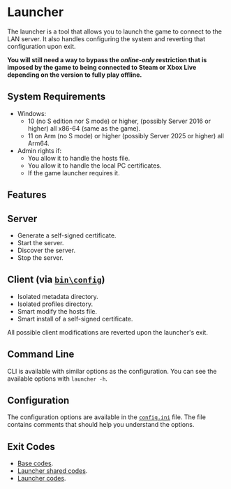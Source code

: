 # Launcher

The launcher is a tool that allows you to launch the game to connect to the LAN server. It also handles configuring the
system and reverting that configuration upon exit.

**You will still need a way to bypass the *online-only* restriction that is imposed by the game to being connected to
Steam or Xbox Live depending on the version to fully play offline.**

## System Requirements

- Windows:
    * 10 (no S edition nor S mode) or higher, (possibly Server 2016 or higher) all x86-64 (same as the game).
    * 11 on Arm (no S mode) or higher (possibly Server 2025 or higher) all Arm64.
- Admin rights if:
    - You allow it to handle the hosts file.
    - You allow it to handle the local PC certificates.
    - If the game launcher requires it.

## Features

## Server

- Generate a self-signed certificate.
- Start the server.
- Discover the server.
- Stop the server.

## Client (via [`bin\config`](../launcher-config/README.md))

- Isolated metadata directory.
- Isolated profiles directory.
- Smart modify the hosts file.
- Smart install of a self-signed certificate.

All possible client modifications are reverted upon the launcher's exit.

## Command Line

CLI is available with similar options as the configuration. You can see the available options with
`launcher -h`.

## Configuration

The configuration options are available in the [`config.ini`](resources/config.ini) file. The file contains comments
that
should help you understand the options.

## Exit Codes

* [Base codes](../common/errors.go).
* [Launcher shared codes](../launcher-common/errors.go).
* [Launcher codes](internal/errors.go).